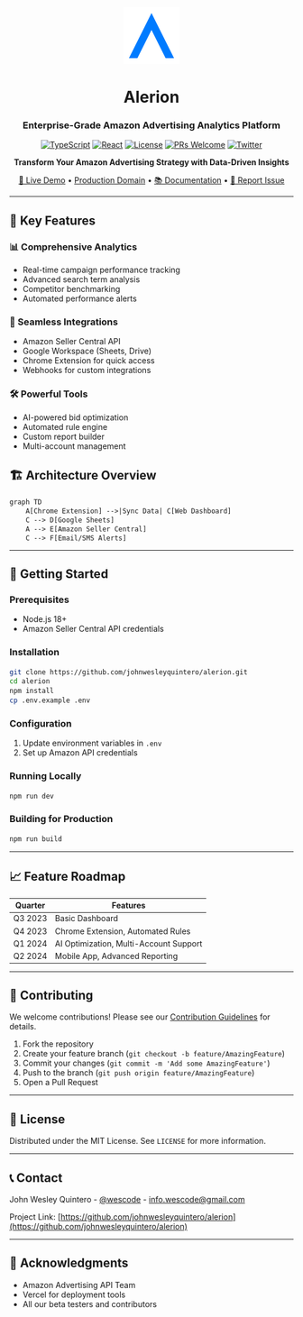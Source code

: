 <div align="center">
  <img src="public/logo.svg" width="100" alt="Alerion Logo" />

# Alerion

### Enterprise-Grade Amazon Advertising Analytics Platform

[![TypeScript](https://img.shields.io/badge/TypeScript-5.0+-3178C6.svg)](https://www.typescriptlang.org/)
[![React](https://img.shields.io/badge/React-18.2+-61DAFB.svg)](https://reactjs.org/)
[![License](https://img.shields.io/badge/license-MIT-green.svg)](LICENSE)
[![PRs Welcome](https://img.shields.io/badge/PRs-welcome-brightgreen.svg)](CONTRIBUTING.md)
[![Twitter](https://img.shields.io/twitter/url?style=social&url=https%3A%2F%2Fgithub.com%2Fjohnwesleyquintero%2Falerion)](https://twitter.com/intent/tweet?text=Check%20out%20My%20Amazon%20Analytics%20-%20The%20ultimate%20Amazon%20Advertising%20dashboard&url=https%3A%2F%2Fgithub.com%2Fjohnwesleyquintero%2Falerion)

**Transform Your Amazon Advertising Strategy with Data-Driven Insights**

[🚀 Live Demo](https://alerion.vercel.app/) • [Production Domain](https://alerion.vercel.app/) • [📚 Documentation](https://github.com/johnwesleyquintero/alerion/tree/8892d351e1ac4f1d2f5b1fdacecef628a819c68e/docs) • [🐞 Report Issue](https://github.com/johnwesleyquintero/alerion/issues)

</div>

---

## 🌟 Key Features

### 📊 Comprehensive Analytics

- Real-time campaign performance tracking
- Advanced search term analysis
- Competitor benchmarking
- Automated performance alerts

### 🔄 Seamless Integrations

- Amazon Seller Central API
- Google Workspace (Sheets, Drive)
- Chrome Extension for quick access
- Webhooks for custom integrations

### 🛠️ Powerful Tools

- AI-powered bid optimization
- Automated rule engine
- Custom report builder
- Multi-account management

## 🏗️ Architecture Overview

```mermaid
graph TD
    A[Chrome Extension] -->|Sync Data| C[Web Dashboard]
    C --> D[Google Sheets]
    A --> E[Amazon Seller Central]
    C --> F[Email/SMS Alerts]
```

---

## 🚀 Getting Started

### Prerequisites

- Node.js 18+
- Amazon Seller Central API credentials

### Installation

```bash
git clone https://github.com/johnwesleyquintero/alerion.git
cd alerion
npm install
cp .env.example .env
```

### Configuration

1. Update environment variables in `.env`
2. Set up Amazon API credentials

### Running Locally

```bash
npm run dev
```

### Building for Production

```bash
npm run build
```

---

## 📈 Feature Roadmap

| Quarter | Features                               |
| ------- | -------------------------------------- |
| Q3 2023 | Basic Dashboard                        |
| Q4 2023 | Chrome Extension, Automated Rules      |
| Q1 2024 | AI Optimization, Multi-Account Support |
| Q2 2024 | Mobile App, Advanced Reporting         |

---

## 🤝 Contributing

We welcome contributions! Please see our [Contribution Guidelines](CONTRIBUTING.md) for details.

1. Fork the repository
2. Create your feature branch (`git checkout -b feature/AmazingFeature`)
3. Commit your changes (`git commit -m 'Add some AmazingFeature'`)
4. Push to the branch (`git push origin feature/AmazingFeature`)
5. Open a Pull Request

---

## 📜 License

Distributed under the MIT License. See `LICENSE` for more information.

---

## 📞 Contact

John Wesley Quintero - [@wescode](https://twitter.com/wescode) - info.wescode@gmail.com

Project Link: [https://github.com/johnwesleyquintero/alerion](https://github.com/johnwesleyquintero/alerion)

---

## 🙏 Acknowledgments

- Amazon Advertising API Team
- Vercel for deployment tools
- All our beta testers and contributors

